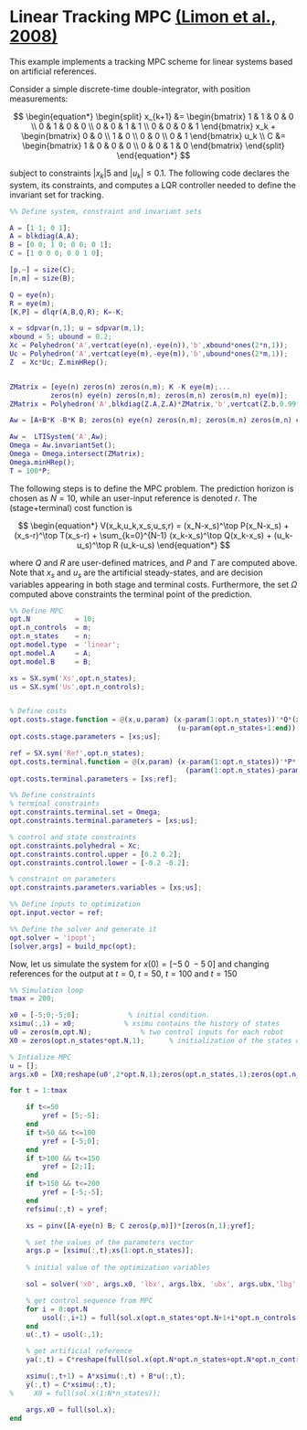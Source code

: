 # Linear Tracking MPC [(Limon et al., 2008)](https://www.sciencedirect.com/science/article/abs/pii/S0005109808001106)

This example implements a tracking MPC scheme for linear systems based on artificial references. 

Consider a simple discrete-time double-integrator, with position measurements:

$$
\begin{equation*}
\begin{split}
x_{k+1} &= \begin{bmatrix} 1 & 1 & 0 & 0 \\
			 0 & 1 & 0 & 0 \\ 
			 0 & 0 & 1 & 1 \\ 
			 0 & 0 & 0 & 1 \end{bmatrix} x_k + \begin{bmatrix} 0 & 0 \\
									  1 & 0 \\
									  0 & 0 \\
								  	  0 & 1 \end{bmatrix} u_k \\
C &= \begin{bmatrix} 1 & 0 & 0 & 0 \\
		     0 & 0 & 1 & 0 \end{bmatrix}
\end{split}
\end{equation*}
$$

subject to constraints $\vert x_k\vert5$ and $\vert u_k \vert\leq 0.1$. The following code declares the system, its constraints, and computes a LQR controller needed to define the invariant set for tracking.

```matlab
%% Define system, constraint and invariant sets

A = [1 1; 0 1];
A = blkdiag(A,A);
B = [0 0; 1 0; 0 0; 0 1];
C = [1 0 0 0; 0 0 1 0];

[p,~] = size(C);
[n,m] = size(B);

Q = eye(n);
R = eye(m);
[K,P] = dlqr(A,B,Q,R); K=-K;

x = sdpvar(n,1); u = sdpvar(m,1);
xbound = 5; ubound = 0.2;
Xc = Polyhedron('A',vertcat(eye(n),-eye(n)),'b',xbound*ones(2*n,1));
Uc = Polyhedron('A',vertcat(eye(m),-eye(m)),'b',ubound*ones(2*m,1));
Z  = Xc*Uc; Z.minHRep();


ZMatrix = [eye(n) zeros(n) zeros(n,m); K -K eye(m);...
          zeros(n) eye(n) zeros(n,m); zeros(m,n) zeros(m,n) eye(m)];
ZMatrix = Polyhedron('A',blkdiag(Z.A,Z.A)*ZMatrix,'b',vertcat(Z.b,0.99*Z.b));

Aw = [A+B*K -B*K B; zeros(n) eye(n) zeros(n,m); zeros(m,n) zeros(m,n) eye(m)];

Aw =  LTISystem('A',Aw);
Omega = Aw.invariantSet();
Omega = Omega.intersect(ZMatrix);
Omega.minHRep();
T = 100*P;
```

The following steps is to define the MPC problem. The prediction horizon is chosen as $N=10$, while an user-input reference is denoted $r$. The (stage+terminal) cost function is 

$$
\begin{equation*}
V(x_k,u_k,x_s,u_s,r) = (x_N-x_s)^\top P(x_N-x_s) + (x_s-r)^\top T(x_s-r) + \sum_{k=0}^{N-1} (x_k-x_s)^\top Q(x_k-x_s) + (u_k-u_s)^\top R (u_k-u_s)
\end{equation*}
$$

where $Q$ and $R$ are user-defined matrices, and $P$ and $T$ are computed above. Note that $x_s$ and $u_s$ are the artificial steady-states, and are decision variables appearing in both stage and terminal costs. Furthermore, the set $\Omega$ computed above constraints the terminal point of the prediction.

```matlab
%% Define MPC
opt.N           = 10;
opt.n_controls  = m;
opt.n_states    = n;
opt.model.type	= 'linear';
opt.model.A     = A;
opt.model.B     = B;

xs = SX.sym('Xs',opt.n_states);
us = SX.sym('Us',opt.n_controls);


% Define costs
opt.costs.stage.function = @(x,u,param) (x-param(1:opt.n_states))'*Q*(x-param(1:opt.n_states)) + ...
                                         (u-param(opt.n_states+1:end))'*R*(u-param(opt.n_states+1:end));
opt.costs.stage.parameters = [xs;us];

ref = SX.sym('Ref',opt.n_states);
opt.costs.terminal.function = @(x,param) (x-param(1:opt.n_states))'*P*(x-param(1:opt.n_states)) + ...
                                           (param(1:opt.n_states)-param(opt.n_states+1:end))'*T*(param(1:opt.n_states)-param(opt.n_states+1:end));
opt.costs.terminal.parameters = [xs;ref];

%% Define constraints
% terminal constraints
opt.constraints.terminal.set = Omega;
opt.constraints.terminal.parameters = [xs;us];

% control and state constraints
opt.constraints.polyhedral = Xc;
opt.constraints.control.upper = [0.2 0.2];
opt.constraints.control.lower = [-0.2 -0.2];

% constraint on parameters
opt.constraints.parameters.variables = [xs;us];

%% Define inputs to optimization
opt.input.vector = ref;

%% Define the solver and generate it
opt.solver = 'ipopt';
[solver,args] = build_mpc(opt);
```

Now, let us simulate the system for $x(0) = [-5\;0\;-5\;0]$ and changing references for the output at $t=0$, $t=50$, $t=100$ and $t=150$

```matlab
%% Simulation loop
tmax = 200;

x0 = [-5;0;-5;0];            % initial condition.
xsimu(:,1) = x0;            % xsimu contains the history of states
u0 = zeros(m,opt.N);            % two control inputs for each robot
X0 = zeros(opt.n_states*opt.N,1);      % initialization of the states decision variables

% Intialize MPC
u = [];
args.x0 = [X0;reshape(u0',2*opt.N,1);zeros(opt.n_states,1);zeros(opt.n_states,1);zeros(opt.n_controls,1)]; 

for t = 1:tmax

    if t<=50
        yref = [5;-5];
    end
    if t>50 && t<=100
        yref = [-5;0];
    end
    if t>100 && t<=150
        yref = [2;1];
    end
    if t>150 && t<=200
        yref = [-5;-5];
    end
    refsimu(:,t) = yref;

    xs = pinv([A-eye(n) B; C zeros(p,m)])*[zeros(n,1);yref];

    % set the values of the parameters vector
    args.p = [xsimu(:,t);xs(1:opt.n_states)];                                              
    
    % initial value of the optimization variables

    sol = solver('x0', args.x0, 'lbx', args.lbx, 'ubx', args.ubx,'lbg', args.lbg, 'ubg', args.ubg,'p',args.p);

    % get control sequence from MPC
    for i = 0:opt.N
        usol(:,i+1) = full(sol.x(opt.n_states*opt.N+1+i*opt.n_controls:opt.n_states*opt.N+i*opt.n_controls+2))';
    end
    u(:,t) = usol(:,1);

    % get artificial reference
    ya(:,t) = C*reshape(full(sol.x(opt.N*opt.n_states+opt.N*opt.n_controls+opt.n_states+1:opt.N*opt.n_states+opt.N*opt.n_controls+2*opt.n_states)),opt.n_states,1);

    xsimu(:,t+1) = A*xsimu(:,t) + B*u(:,t);
    y(:,t) = C*xsimu(:,t);
%     X0 = full(sol.x(1:N*n_states));

    args.x0 = full(sol.x); 
end

```